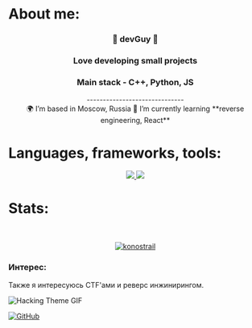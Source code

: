 <h1>About me:</h1>

<h3 align="center">🤖 devGuy 🤖</h3>
<h3 align="center">Love developing small projects</h3>
<h3 align="center">Main stack - C++, Python, JS</h3>
<div align="center"></div>
<div align="center">------------------------------</div>

<div align="center">
  🌍 I’m based in Moscow, Russia
  📖 I’m currently learning **reverse engineering, React**

</div>

<h1>Languages, frameworks, tools:</h1>

<p align="center">
  <a href="https://skillicons.dev">
    <img src="https://skillicons.dev/icons?i=py,c,cpp,css,html,js,nodejs,react,django,fastapi" />
  </a>
  <a href="https://skillicons.dev">
    <img src="https://skillicons.dev/icons?i=figma,flask,git,powershell,py,visualstudio,vscode,rust,spring,ts" />
  </a>
</p>

<h1>Stats:</h1>
<div id="stat" align="center">
  <img src="https://github-profile-summary-cards.vercel.app/api/cards/profile-details?username=konostrail&theme=github_dark" alt=""/>
  <img src="https://github-profile-summary-cards.vercel.app/api/cards/most-commit-language?username=konostrail&theme=github_dark" alt=""/>
  <img src="https://github-profile-summary-cards.vercel.app/api/cards/stats?username=konostrail&theme=github_dark" alt=""/>
</div>
<p align="center"> 
  <a href="https://github.com/ryo-ma/github-profile-trophy">
    <img src="https://github-profile-trophy.vercel.app/?username=konostrail&theme=darkhub" alt="konostrail" />
  </a> 
</p>

### Интерес:

Также я интересуюсь CTF'ами и реверс инжинирингом.

![Hacking Theme GIF](https://media2.giphy.com/media/v1.Y2lkPTc5MGI3NjExcWtsNmZ0MjR5dmRheHhhanQ3MHg3dTNvb21idDg2eGNsN2JhZHc4dSZlcD12MV9pbnRlcm5hbF9naWZfYnlfaWQmY3Q9Zw/YQitE4YNQNahy/giphy.gif)

[![GitHub](https://img.shields.io/badge/GitHub-black?style=flat-square&logo=github)](https://github.com/konostrail)
